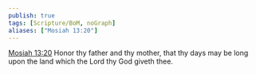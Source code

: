 ```yaml
---
publish: true
tags: [Scripture/BoM, noGraph]
aliases: ["Mosiah 13:20"]
---
```

[Mosiah 13:20](https://churchofjesuschrist.org/study/scriptures/bofm/mosiah/13?lang=eng&id=p20#p20) Honor thy father and thy mother, that thy days may be long upon the land which the Lord thy God giveth thee.
